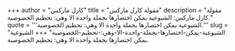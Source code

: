 +++
author = "كارل ماركس"
title = "مقولة كارل ماركس"
description = "مقولة كارل ماركس: الشيوعية يمكن اختصارها بجملة واحدة الا وهي: تحطيم الخصوصية."
quote = '''الشيوعية يمكن اختصارها بجملة واحدة الا وهي: تحطيم الخصوصية.''' 
slug = "الشيوعية-يمكن-اختصارها-بجملة-واحدة-الا-وهي:-تحطيم-الخصوصية"
+++
الشيوعية يمكن اختصارها بجملة واحدة الا وهي: تحطيم الخصوصية.
